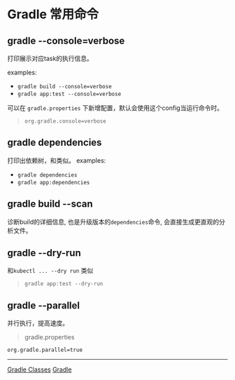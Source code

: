 # Gradle 常用命令

## gradle <task> --console=verbose

打印展示对应task的执行信息。

examples:

- `gradle build --console=verbose`
- `gradle app:test --console=verbose`


可以在 `gradle.properties` 下新增配置，默认会使用这个config当运行命令时。

>  `org.gradle.console=verbose`




## gradle dependencies 
打印出依赖树，和类似。
examples:
- `gradle dependencies`  
- `gradle app:dependencies`

## gradle build --scan
诊断build的详细信息, 也是升级版本的`dependencies`命令, 会直接生成更直观的分析文件。



## gradle <task> --dry-run

和`kubectl ... --dry run` 类似
> `gradle app:test --dry-run`


## gradle <task> --parallel
并行执行，提高速度。
> gradle.properties
```
org.gradle.parallel=true
```



---
[Gradle Classes](https://learn.tomgregory.com/courses/take/gradle-multi-project-masterclass/lessons/33414639-intro)
[Gradle](https://docs.gradle.org/current/userguide/userguide.html)